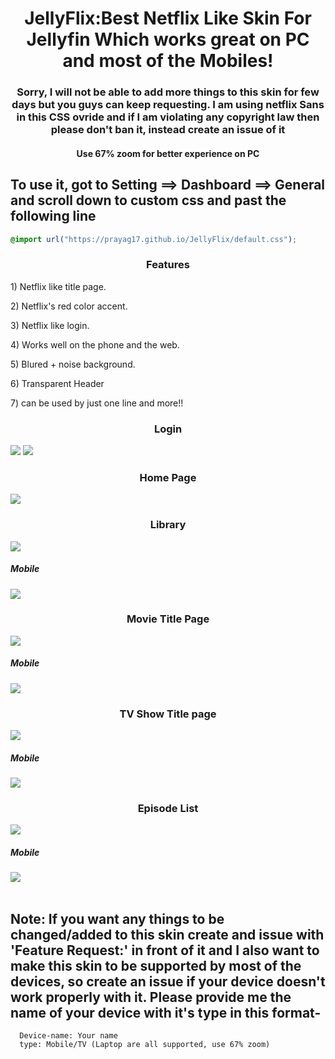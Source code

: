 <div align="center">
<h1>JellyFlix:Best Netflix Like Skin For Jellyfin Which works great on PC and most of the Mobiles!</h1>
<h3>Sorry, I will not be able to add more things to this skin for few days but you guys can keep requesting. I am using netflix Sans in this CSS ovride and if I am violating any copyright law then please don't ban it, instead create an issue of it</h3>
<h4>Use 67% zoom for better experience on PC</h4>  
</div>
<h2> To use it, got to Setting ==> Dashboard ==> General and scroll down to custom css and past the following line</h2>


```css
@import url("https://prayag17.github.io/JellyFlix/default.css");
```
<div class="listCont">
  <h3 align="center"> Features </h3>
  <div class="list" style="display: block;">
    <p>1) Netflix like title page.</p>
    <p>2) Netflix's red color accent.</p>
    <p>3) Netflix like login.</p>
    <p>4) Works well on the phone and the web.</p>
    <p>5) Blured + noise background.</p>
    <p>6) Transparent Header</p>
    <p>7) can be used by just one line and more!!</p>
  </div>
</div>

<div class="imagesCont">
  <div class="Login">
    <h3 align="center">Login</h3>
    <img src="https://github.com/prayag17/JellyFlix/blob/main/Public%20Ver%201/LoginUserSel.png?raw=true">
    <img src="https://github.com/prayag17/JellyFlix/blob/main/Public%20Ver%201/LoginMan.png?raw=true">  
  </div>
  <div class="home">
    <h3 align="center">Home Page</h3>
    <img src="https://github.com/prayag17/JellyFlix/blob/main/Public%20Ver%201/Home.png?raw=true">
  </div>  
  <div class="lib">
    <h3 align="center">Library</h3>
    <img src="https://github.com/prayag17/JellyFlix/blob/main/Public%20Ver%201/LibPage.png?raw=true">
    <h5>Mobile</h5>
    <img src="https://github.com/prayag17/JellyFlix/blob/main/Public%20Ver%201/LibPage-Mobile.png?raw=true">
  </div>
  <div class="titleMov">
    <h3 align="center">Movie Title Page</h3>
    <img src="https://github.com/prayag17/JellyFlix/blob/main/Public%20Ver%201/TitlePage.png?raw=true">
    <h5>Mobile</h5>
    <img src="https://github.com/prayag17/JellyFlix/blob/main/Public%20Ver%201/TitlePage-Mobile.png?raw=true">
  </div>
  <div class="titleTv">
    <h3 align="center">TV Show Title page</h3>
    <img src="https://github.com/prayag17/JellyFlix/blob/main/Public%20Ver%201/TV-TitlePage.png?raw=true">
    <h5>Mobile</h5>
    <img src="https://github.com/prayag17/JellyFlix/blob/main/Public%20Ver%201/TV-TitlePage-Mobile.png?raw=true">
  </div>   
  <div class="Epi">
    <h3 align="center">Episode List</h3>
    <img src="https://github.com/prayag17/JellyFlix/blob/main/Public%20Ver%201/TVEpi-TitlePage.png?raw=true">
    <h5>Mobile</h5>
    <img src="https://github.com/prayag17/JellyFlix/blob/main/Public%20Ver%201/TVEpi-TitlePage-Mobile.png?raw=true">
  </div>
</div>
<br>
<div class="note">
  <h2>Note: If you want any things to be changed/added to this skin create and issue with 'Feature Request:' in front of it and I also want to make this skin to be supported by most of the devices, so create an issue if your device doesn't work properly with it. Please provide me the name of your device with it's type in this format-<br></h2>
  
  ```
    Device-name: Your name
    type: Mobile/TV (Laptop are all supported, use 67% zoom)
  ```
</div>
